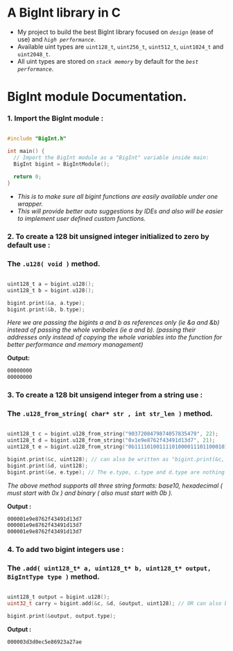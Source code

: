 # A BigInt library in C

- My project to build the best BigInt library focused on *``` design ```* (ease of use) and *``` high performance ```*.
- Available uint types are ``` uint128_t ```, ``` uint256_t ```, ``` uint512_t ```, ``` uint1024_t ``` and ``` uint2048_t ```.
- All uint types are stored on *``` stack memory ```* by default for the *``` best performance ```*. 

# BigInt module Documentation.
 ### 1. **Import the BigInt module :**
```c

#include "BigInt.h"

int main() {
  // Import the BigInt module as a "BigInt" variable inside main:
  BigInt bigint = BigIntModule();

  return 0;
}
```
- *This is to make sure all bigint functions are easily available under one wrapper.*
- *This will provide better auto suggestions by IDEs and also will be easier to implement user defined custom functions.*

### 2. **To create a 128 bit unsigned integer initialized to zero by default use :**
### **The ``` .u128( void ) ``` method.**
```c

uint128_t a = bigint.u128();
uint128_t b = bigint.u128();

bigint.print(&a, a.type);
bigint.print(&b, b.type);
```
*Here we are passing the bigints a and b as references only (ie &a and &b) instead of passing the whole varibales (ie a and b). (passing their addresses only instead of copying the whole variables into the function for better performance and memory management)*

**Output:**
```sh
00000000
00000000
```

### 3. **To create a 128 bit unsigend integer from a string use :**
### **The ``` .u128_from_string( char* str , int str_len ) ``` method.**
```c

uint128_t c = bigint.u128_from_string("9037208479874057835479", 22);
uint128_t d = bigint.u128_from_string("0x1e9e8762f43491d13d7", 21);
uint128_t e = bigint.u128_from_string("0b1111010011110100001110110001011110100001101001001000111010001001111010111", 75);

bigint.print(&c, uint128); // can also be written as "bigint.print(&c, c.type)".
bigint.print(&d, uint128); 
bigint.print(&e, e.type); // The e.type, c.type and d.type are nothing by uint128 enums.
```
*The above method supports all three string formats: base10, hexadecimal ( must start with 0x ) and binary ( also must start with 0b ).*

**Output :**
```sh
000001e9e8762f43491d13d7
000001e9e8762f43491d13d7
000001e9e8762f43491d13d7
```

### 4. **To add two bigint integers use :**
### **The ``` .add( uint128_t* a, uint128_t* b, uint128_t* output, BigIntType type ) ``` method.**
```c

uint128_t output = bigint.u128();
uint32_t carry = bigint.add(&c, &d, &output, uint128); // OR can also be written as "bigint.add(&c, &d, &output, output.type)".

bigint.print(&output, output.type);

```
**Output :**
```sh
000003d3d0ec5e86923a27ae
```
